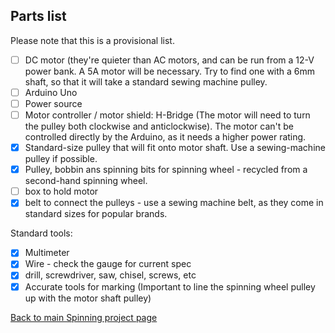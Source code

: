 ## Parts list
Please note that this is a provisional list. 

- [ ] DC motor (they're quieter than AC motors, and can be run from a 12-V power bank. A 5A motor will be necessary. Try to find one with a 6mm shaft, so that it will take a standard sewing machine pulley.
- [ ] Arduino Uno
- [ ] Power source
- [ ] Motor controller / motor shield: H-Bridge (The motor will need to turn the pulley both clockwise and anticlockwise). The motor can't be controlled directly by the Arduino, as it needs a higher power rating.
- [x] Standard-size pulley that will fit onto motor shaft. Use a sewing-machine pulley if possible.
- [x] Pulley, bobbin ans spinning bits for spinning wheel - recycled from a second-hand spinning wheel.
- [ ] box to hold motor
- [x] belt to connect the pulleys - use a sewing machine belt, as they come in standard sizes for popular brands.

Standard tools:
- [x] Multimeter
- [x] Wire - check the gauge for current spec
- [x] drill, screwdriver, saw, chisel, screws, etc
- [x] Accurate tools for marking (Important to line the spinning wheel pulley up with the motor shaft pulley)

[Back to main Spinning project page](https://tarchur.github.io/SpinningWheel/)
